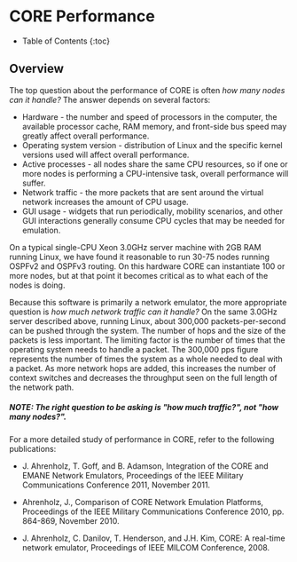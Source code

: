 # CORE Performance

* Table of Contents
{:toc}

## Overview

The top question about the performance of CORE is often *how many nodes can it handle?* The answer depends on several factors:

* Hardware - the number and speed of processors in the computer, the available processor cache, RAM memory, and front-side bus speed may greatly affect overall performance.
* Operating system version - distribution of Linux and the specific kernel versions used will affect overall performance.
* Active processes - all nodes share the same CPU resources, so if one or more nodes is performing a CPU-intensive task, overall performance will suffer.
* Network traffic - the more packets that are sent around the virtual network increases the amount of CPU usage.
* GUI usage - widgets that run periodically, mobility scenarios, and other GUI interactions generally consume CPU cycles that may be needed for emulation.

On a typical single-CPU Xeon 3.0GHz server machine with 2GB RAM running Linux, we have found it reasonable to run 30-75 nodes running OSPFv2 and OSPFv3 routing. On this hardware CORE can instantiate 100 or more nodes, but at that point it becomes critical as to what each of the nodes is doing.

Because this software is primarily a network emulator, the more appropriate question is *how much network traffic can it handle?* On the same 3.0GHz server described above, running Linux, about 300,000 packets-per-second can be pushed through the system. The number of hops and the size of the packets is less important. The limiting factor is the number of times that the operating system needs to handle a packet. The 300,000 pps figure represents the number of times the system as a whole needed to deal with a packet. As more network hops are added, this increases the number of context switches and decreases the throughput seen on the full length of the network path.

##### *NOTE:* The right question to be asking is *"how much traffic?"*, not *"how many nodes?"*.

For a more detailed study of performance in CORE, refer to the following publications:

* J\. Ahrenholz, T. Goff, and B. Adamson, Integration of the CORE and EMANE Network Emulators, Proceedings of the IEEE Military Communications Conference 2011, November 2011.

* Ahrenholz, J., Comparison of CORE Network Emulation Platforms, Proceedings of the IEEE Military Communications Conference 2010, pp. 864-869, November 2010.

* J\. Ahrenholz, C. Danilov, T. Henderson, and J.H. Kim, CORE: A real-time network emulator, Proceedings of IEEE MILCOM Conference, 2008.
